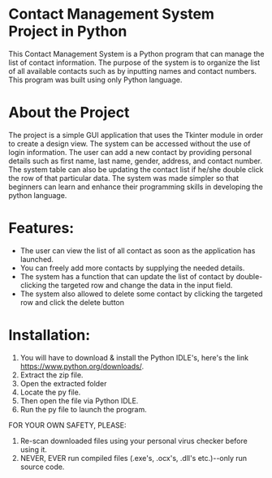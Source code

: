 # Contact Management System Project in Python
This Contact Management System is a Python program that can manage the list of contact information. The purpose of the system is to organize the list of all available contacts such as by inputting names and contact numbers. This program was built using only Python language.

# About the Project
The project is a simple GUI application that uses the Tkinter module in order to create a design view. The system can be accessed without the use of login information. The user can add a new contact by providing personal details such as first name, last name, gender, address, and contact number. The system table can also be updating the contact list if he/she double click the row of that particular data. The system was made simpler so that beginners can learn and enhance their programming skills in developing the python language.

# Features:
* The user can view the list of all contact as soon as the application has launched.
* You can freely add more contacts by supplying the needed details.
* The system has a function that can update the list of contact by double-clicking the targeted row and change the data in the input field.
* The system also allowed to delete some contact by clicking the targeted row and click the delete button

# Installation:
1. You will have to download & install the Python IDLE's, here's the link https://www.python.org/downloads/.
2. Extract the zip file.
3. Open the extracted folder
4. Locate the py file.
5. Then open the file via Python IDLE.
6. Run the py file to launch the program.

FOR YOUR OWN SAFETY, PLEASE:

1. Re-scan downloaded files using your personal virus checker before using it.
2. NEVER, EVER run compiled files (.exe's, .ocx's, .dll's etc.)--only run source code.
